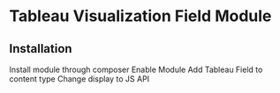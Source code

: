 # Tableau Visualization Field Module

## Installation

Install module through composer
Enable Module
Add Tableau Field to content type
Change display to JS API
